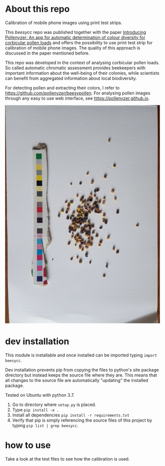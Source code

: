 # About this repo

Calibration of mobile phone images using print test strips.

This *beesycc* repo was published together with the paper [Introducing Pollenyzer: An app for automatic determination of colour diversity for corbicular pollen loads](https://doi.org/10.1016/j.atech.2023.100263) and offers the possibility to use print test strip for calibration of mobile phone images. The quality of this approach is discussed in the paper mentioned before.

This repo was developed in the context of analysing corbicular pollen loads. So called automatic chromatic assessment provides beekeepers with important information about the well-being of their colonies, while scientists can benefit from aggregated information about local biodiversity.

For detecting pollen and extracting their colors, I refer to <https://github.com/pollenyzer/beesypollen>. For analysing pollen images through any easy to use web interface, see https://pollenyzer.github.io.


![Pollen on a white sheet of paper and a print test strip](tests/test_resources/test_cc_printspec_standardized_2.jpg "Sample data")

# dev installation

This module is installable and once installed can be imported typing `import beesycc`.

Dev installation prevents pip from copying the files to python's site package directory but instead keeps the source file where they are. This means that all changes to the source file are automatically "updating" the installed package.

Tested on Ubuntu with python 3.7.

1) Go to directory where `setup.py` is placed.
2) Type `pip install -e .`
3) Install all dependencies `pip install -r requirements.txt`
3) Verify that pip is simply referencing the source files of this project by typing `pip list | grep beesycc`.

# how to use
Take a look at the test files to see how the calibration is used.
